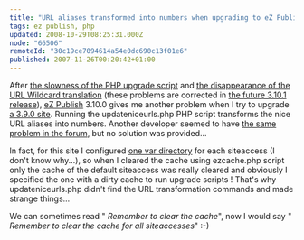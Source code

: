 ```yaml
---
title: "URL aliases transformed into numbers when upgrading to eZ Publish 3.10.0 ?"
tags: ez publish, php
updated: 2008-10-29T08:25:31.000Z
node: "66506"
remoteId: "30c19ce7094614a54e0dc690c13f01e6"
published: 2007-11-26T00:20:42+01:00
---
```


After [the slowness of the PHP upgrade script](/post/upgrading-a-large-site-from-ez-publish-3-9-2-to-ez-publish-3-10) and [the disappearance of the URL Wildcard translation](/post/apache-rewrite-rules-to-replace-wildcard-based-url-translation-in-ez-publish-3-10-0) (these problems are corrected in [the future 3.10.1 release](http://pubsvn.ez.no/websvn/filedetails.php?repname=nextgen&amp;path=%2Fstable%2F3.10%2Fdoc%2Fchangelogs%2F3.10%2FCHANGELOG-3.10.0-to-3.10.1&amp;rev=0&amp;sc=1)), [eZ Publish](/tag/ez-publish) 3.10.0 gives me another problem when I try to upgrade [a 3.9.0 site](http://t-ka.net/blog). Running the updateniceurls.php PHP script transforms the nice URL aliases into numbers. Another developer seemed to have [the same problem in the forum](http://ez.no/developer/forum/install_configuration/upgrade_to_3_10_change_urls_to_numbers), but no solution was provided...


In fact, for this site I configured [one var directory](http://ez.no/doc/ez_publish/technical_manual/3_10/reference/configuration_files/site_ini/filesettings/vardir) for each siteaccess (I don't know why...), so when I cleared the cache using ezcache.php script only the cache of the default siteaccess was really cleared and obviously I specified the one with a dirty cache to run upgrade scripts ! That's why updateniceurls.php didn't find the URL transformation commands and made strange things...


We can sometimes read &quot; *Remember to clear the cache*&quot;, now I would say &quot; *Remember to clear the cache for all siteaccesses*&quot; :-)

